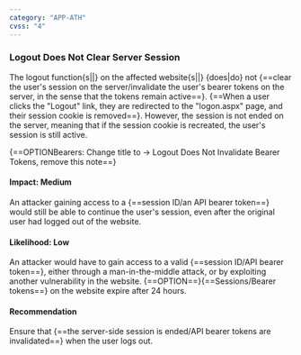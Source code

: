```yaml
---
category: "APP-ATH"
cvss: "4"
---
```

### Logout Does Not Clear Server Session
The logout function{s||} on the affected website{s||} {does|do} not {==clear the user's session on the server/invalidate the user's bearer tokens on the server, in the sense that the tokens remain active==}. {==When a user clicks the "Logout" link, they are redirected to the "logon.aspx" page, and their session cookie is removed==}. However, the session is not ended on the server, meaning that if the session cookie is recreated, the user's session is still active.

{==OPTIONBearers: Change title to -> Logout Does Not Invalidate Bearer Tokens, remove this note==}
#### Impact: Medium
An attacker gaining access to a {==session ID/an API bearer token==} would still be able to continue the user's session, even after the original user had logged out of the website.
#### Likelihood: Low
An attacker would have to gain access to a valid {==session ID/API bearer token==}, either through a man-in-the-middle attack, or by exploiting another vulnerability in the website. {==OPTION==}{==Sessions/Bearer tokens==} on the website expire after 24 hours.
#### Recommendation
Ensure that {==the server-side session is ended/API bearer tokens are invalidated==} when the user logs out.